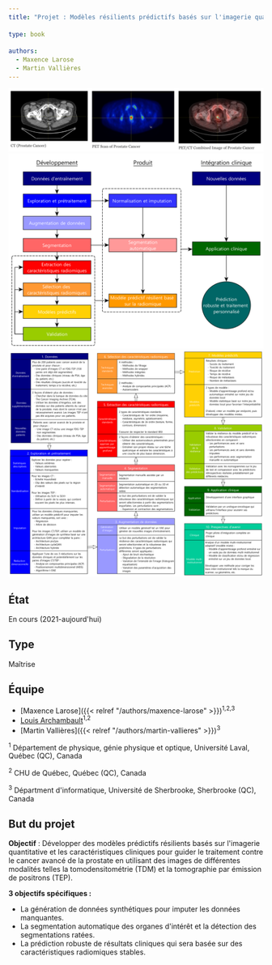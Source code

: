 ```yaml
---
title: "Projet : Modèles résilients prédictifs basés sur l'imagerie quantitative pour guider le traitement du cancer de la prostate"

type: book

authors:
  - Maxence Larose
  - Martin Vallières
---
```


![Exemples de scans](scans.png "Exemples de scans")
![Étapes du projet](steps.png "Étapes du projet")
![Étapes détaillées](flowchart.png "Étapes détaillées")

## État

En cours (2021-aujourd'hui)

## Type

Maîtrise

## Équipe

- [Maxence Larose]({{< relref "/authors/maxence-larose" >}})<sup>1,2,3</sup>
- [Louis Archambault](https://www.crchudequebec.ulaval.ca/recherche/chercheurs/louis-archambault/)<sup>1,2</sup>
- [Martin Vallières]({{< relref "/authors/martin-vallieres" >}})<sup>3</sup>

<sup>1</sup> Département de physique, génie physique et optique, Université Laval, Québec (QC), Canada

<sup>2</sup> CHU de Québec, Québec (QC), Canada

<sup>3</sup> Départment d'informatique, Université de Sherbrooke, Sherbrooke (QC), Canada

## But du projet

**Objectif** : Développer des modèles prédictifs résilients basés sur l'imagerie quantitative et les caractéristiques 
cliniques pour guider le traitement contre le cancer avancé de la prostate en utilisant des images de différentes 
modalités telles la tomodensitométrie (TDM) et la tomographie par émission de positrons (TEP).

**3 objectifs spécifiques :** 

- La génération de données synthétiques pour imputer les données manquantes.
- La segmentation automatique des organes d'intérêt et la détection des segmentations ratées.
- La prédiction robuste de résultats cliniques qui sera basée sur des caractéristiques radiomiques stables.
